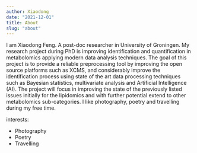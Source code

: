 ```yaml
---
author: Xiaodong
date: "2021-12-01"
title: About
slug: "about"
---
```


I am Xiaodong Feng. A post-doc researcher in University of Groningen. My research project during PhD is improving identification and quantification in metabolomics applying modern data analysis techniques. The goal of this project is to provide a reliable preprocessing tool by improving the open source platforms such as XCMS, and considerably improve the identification process using state of the art data processing techniques such as Bayesian statistics, multivariate analysis and Artificial Intelligence (AI).  The project will focus in improving the state of the previously listed issues initially for the lipidomics and with further potential extend to other metabolomics sub-categories. I like photography, poetry and travelling during my free time.

interests:
  - Photography
  - Poetry
  - Travelling



